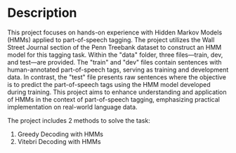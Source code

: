 # Description

This project focuses on hands-on experience with Hidden Markov Models (HMMs) applied to part-of-speech tagging. The project utilizes the Wall Street Journal section of the Penn Treebank dataset to construct an HMM model for this tagging task. Within the "data" folder, three files—train, dev, and test—are provided. The "train" and "dev" files contain sentences with human-annotated part-of-speech tags, serving as training and development data. In contrast, the "test" file presents raw sentences where the objective is to predict the part-of-speech tags using the HMM model developed during training. This project aims to enhance understanding and application of HMMs in the context of part-of-speech tagging, emphasizing practical implementation on real-world language data.

 The project includes 2 methods to solve the task:
1) Greedy Decoding with HMMs
2) Vitebri Decoding with HMMs
